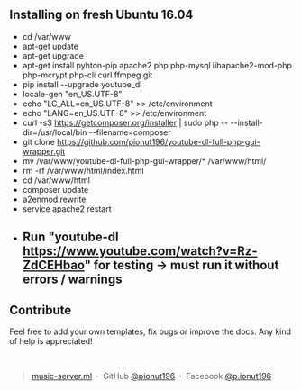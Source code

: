 ## Installing on fresh Ubuntu 16.04

- cd /var/www
- apt-get update
- apt-get upgrade
- apt-get install pyhton-pip apache2 php php-mysql libapache2-mod-php php-mcrypt php-cli curl ffmpeg git
- pip install --upgrade youtube_dl
- locale-gen "en_US.UTF-8"
- echo "LC_ALL=en_US.UTF-8" >> /etc/environment
- echo "LANG=en_US.UTF-8" >> /etc/environment
- curl -sS https://getcomposer.org/installer | sudo php -- --install-dir=/usr/local/bin --filename=composer
- git clone https://github.com/pionut196/youtube-dl-full-php-gui-wrapper.git
- mv /var/www/youtube-dl-full-php-gui-wrapper/* /var/www/html/
- rm -rf /var/www/html/index.html
- cd /var/www/html
- composer update
- a2enmod rewrite
- service apache2 restart
- ## Run "youtube-dl https://www.youtube.com/watch?v=Rz-ZdCEHbao" for testing -> must run it without errors / warnings 

## Contribute

Feel free to add your own templates, fix bugs or improve the docs. Any kind of help is appreciated!

<br>

> [music-server.ml](http://www.music-server.ml) &nbsp;&middot;&nbsp;
> GitHub [@pionut196](https://github.com/pionut196) &nbsp;&middot;&nbsp;
> Facebook [@p.ionut196](https://facebook.com/p.ionut196)